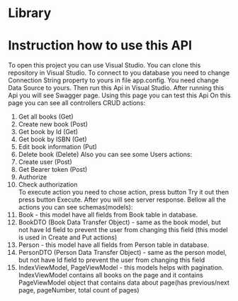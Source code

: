 # Library
# Instruction how to use this API
To open this project you can use Visual Studio.
You can clone this repository in Visual Studio.
To connect to you database you need to change Connection String property to yours in file app.config. You need change Data Source to yours.
Then run this Api in Visual Studio.
After running this Api you will see Swagger page. Using this page you can test this Api 
On this page you can see all controllers CRUD actions:
1) Get all books (Get)
2) Create new book (Post)
3) Get book by Id (Get)
4) Get book by ISBN (Get)
5) Edit book information (Put)
6) Delete book (Delete)
Also you can see some Users actions:
1) Create user (Post)
2) Get Bearer token (Post)
3) Authorize 
4) Check authorization   
To execute action you need to chose action, press button Try it out then press button Execute.
After you will see server response.
Bellow all the actions you can see schemas(models):
1) Book - this model have all fields from Book table in database.
2) BookDTO (Book Data Transfer Object) - same as the book model, but not have Id field to prevent the user from changing this field
(this model is used in Create and Put actions)
3) Person - this model have all fields from Person table in database.
4) PersonDTO (Person Data Transfer Object) - same as the person model, but not have Id field to prevent the user from changing this field  
5) IndexViewModel, PageViewModel - this models helps with pagination. IndexViewModel contains all books on the page and it contains PageViewModel
object that contains data about page(has previous/next page, pageNumber, total count of pages) 

